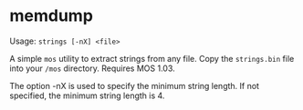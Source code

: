 # memdump

Usage: `strings [-nX] <file>`

A simple `mos` utility to extract strings from any file. Copy the `strings.bin` file into your `/mos` directory. Requires MOS 1.03.

The option -nX is used to specify the minimum string length. If not specified, the minimum string length is 4.
